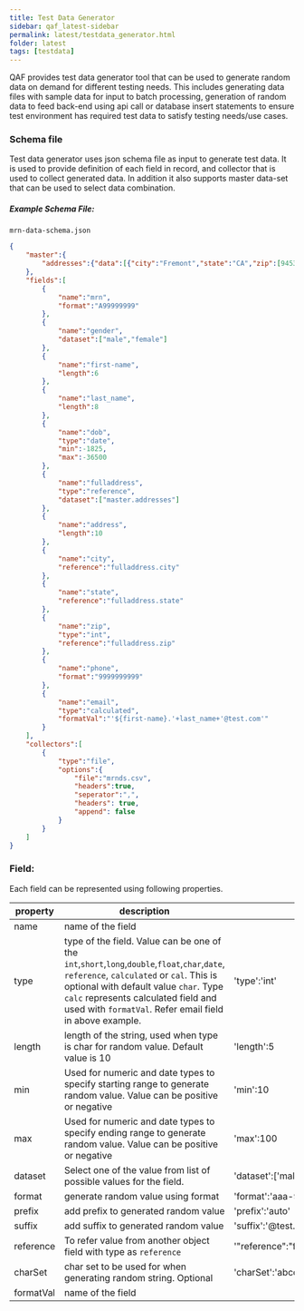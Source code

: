 ```yaml
---
title: Test Data Generator
sidebar: qaf_latest-sidebar
permalink: latest/testdata_generator.html
folder: latest
tags: [testdata]
---
```

QAF provides test data generator tool that can be used to generate random data on demand for different testing needs. This includes generating data files with sample data for input to batch processing, generation of random data to feed back-end using api call or database insert statements to ensure test environment has required test data to satisfy testing needs/use cases.

### Schema file

Test data generator uses json schema file as input to generate test data. It is used to provide definition of each field in record, and collector that is used to collect generated data. In addition it also supports master data-set that can be used to select data combination.

##### Example Schema File: 
`mrn-data-schema.json`

```json
{
	"master":{
		"addresses":{"data":[{"city":"Fremont","state":"CA","zip":[94536,94537,94538,94539,94555,94560]},{"city":"Santa Clara","state":"CA","zip":95054}]}
	},
	"fields":[
		{
			"name":"mrn",
			"format":"A99999999"
		},
		{
			"name":"gender",
			"dataset":["male","female"]
		},
		{
			"name":"first-name",
			"length":6
		},
		{
			"name":"last_name",
			"length":8
		},
		{
			"name":"dob",
			"type":"date",
			"min":-1825,
			"max":-36500
		},
		{
			"name":"fulladdress",
			"type":"reference",
			"dataset":["master.addresses"]
		},
		{
			"name":"address",
			"length":10
		},
		{
			"name":"city",
			"reference":"fulladdress.city"
		},
		{
			"name":"state",
			"reference":"fulladdress.state"
		},
		{
			"name":"zip",
			"type":"int",
			"reference":"fulladdress.zip"
		},
		{
			"name":"phone",
			"format":"9999999999"
		},
		{
			"name":"email",
			"type":"calculated",
			"formatVal":"'${first-name}.'+last_name+'@test.com'"
		}
	],
	"collectors":[
		{
			"type":"file",
			"options":{
				"file":"mrnds.csv",
				"headers":true,
				"seperator":",",
				"headers": true,
				"append": false
			}
		}
	]
}
```

### Field:

Each field can be represented using following properties.

|property|description|example|
|--------|-----------|-------|
|name|name of the field||
|type|type of the field. Value can be one of the `int`,`short`,`long`,`double`,`float`,`char`,`date`, `reference`, `calculated` or `cal`. This is optional with default value `char`. Type `calc` represents calculated field and used with `formatVal`. Refer email field in above example.|'type':'int'|
|length|length of the string, used when type is char for random value. Default value is 10|'length':5|
|min|Used for numeric and date types to specify starting range to generate random value. Value can be positive or negative |'min':10|
|max|Used for numeric  and date types to specify ending range to generate random value. Value can be positive or negative|'max':100|
|dataset|Select one of the value from list of possible values for the field.|'dataset':['male','female']|
|format|generate random value using format|'format':'aaa-9999'|
|prefix|add prefix to generated random value|'prefix':'auto'|
|suffix|add suffix to generated random value|'suffix':'@test.com'|
|reference|To refer value from another object field with type as `reference`|'"reference":"fulladdress.zip"|
|charSet|char set to be used for when generating random string. Optional|'charSet':'abcdefghijklmnopqrstuvwxyz*!@#$%^&1234567890'|
|formatVal|name of the field||






